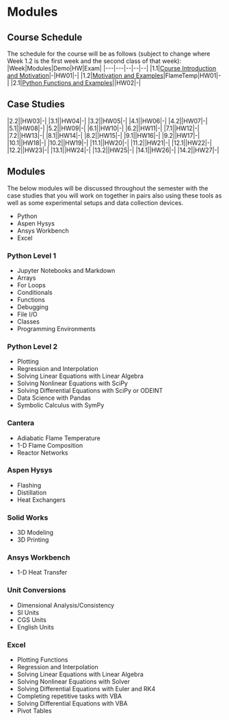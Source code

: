 # Modules

## Course Schedule
The schedule for the course will be as follows (subject to change where Week 1.2 is the first week and the second class of that week):
|Week|Modules|Demo|HW|Exam|
|---|---|--|--|--|
|1.1|[Course Introduction and Motivation](intro.md)|-|HW01|-|
|1.2|[Motivation and Examples](lectures/01-Motive.ipynb)|FlameTemp|HW01|-|
|2.1|[Python Functions and Examples](lectures/02-Functions.ipynb)||HW02|-|

## Case Studies
|2.2||HW03|-|
|3.1||HW04|-|
|3.2||HW05|-|
|4.1||HW06|-|
|4.2||HW07|-|
|5.1||HW08|-|
|5.2||HW09|-|
|6.1||HW10|-|
|6.2||HW11|-|
|7.1||HW12|-|
|7.2||HW13|-|
|8.1||HW14|-|
|8.2||HW15|-|
|9.1||HW16|-|
|9.2||HW17|-|
|10.1||HW18|-|
|10.2||HW19|-|
|11.1||HW20|-|
|11.2||HW21|-|
|12.1||HW22|-|
|12.2||HW23|-|
|13.1||HW24|-|
|13.2||HW25|-|
|14.1||HW26|-|
|14.2||HW27|-|

[^1]: See the [Case Studies Schedule](casestudies/casestudydocs.md) for more information.

## Modules

The below modules will be discussed throughout the semester with the case studies that you will work on together in pairs also using these tools as well as some experimental setups and data collection devices.

- Python
- Aspen Hysys
- Ansys Workbench
- Excel

### Python Level 1
- Jupyter Notebooks and Markdown
- Arrays
- For Loops
- Conditionals
- Functions
- Debugging
- File I/O
- Classes
- Programming Environments

### Python Level 2
- Plotting
- Regression and Interpolation
- Solving Linear Equations with Linear Algebra
- Solving Nonlinear Equations with SciPy
- Solving Differential Equations with SciPy or ODEINT
- Data Science with Pandas
- Symbolic Calculus with SymPy

### Cantera
- Adiabatic Flame Temperature
- 1-D Flame Composition
- Reactor Networks

### Aspen Hysys
- Flashing
- Distillation
- Heat Exchangers

### Solid Works
- 3D Modeling
- 3D Printing

### Ansys Workbench
- 1-D Heat Transfer

### Unit Conversions
- Dimensional Analysis/Consistency
- SI Units
- CGS Units
- English Units

### Excel
- Plotting Functions
- Regression and Interpolation
- Solving Linear Equations with Linear Algebra
- Solving Nonlinear Equations with Solver
- Solving Differential Equations with Euler and RK4
- Completing repetitive tasks with VBA
- Solving Differential Equations with VBA
- Pivot Tables

```{tableofcontents}
```
